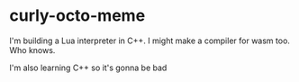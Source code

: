 # curly-octo-meme
I'm building a Lua interpreter in C++. I might make a compiler for wasm too. Who knows.

I'm also learning C++ so it's gonna be bad
